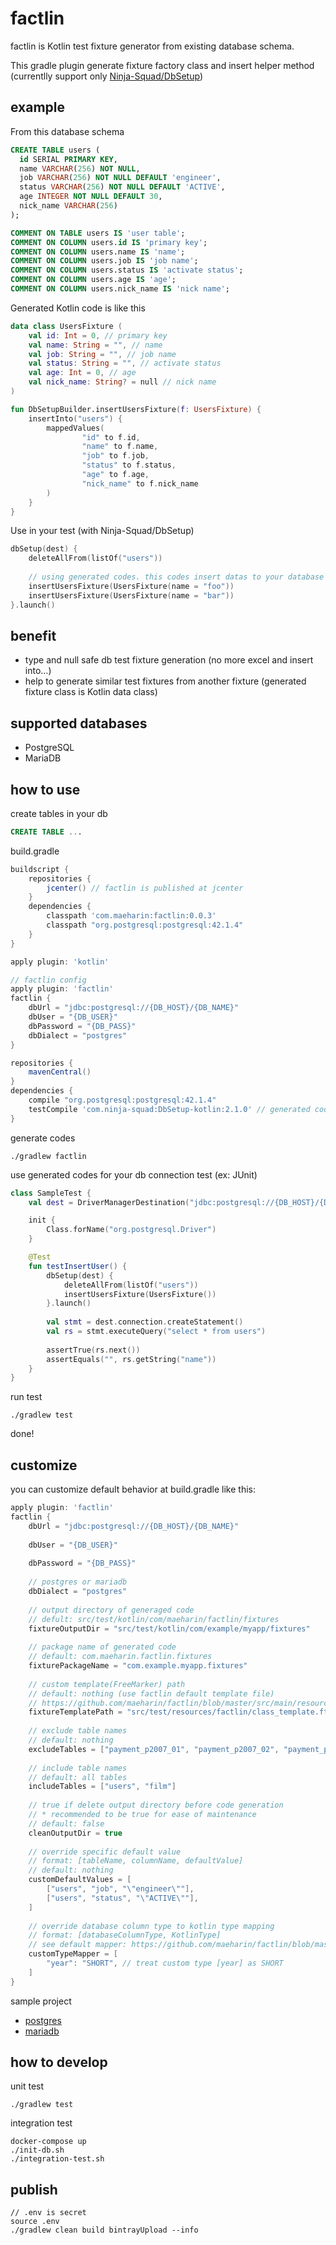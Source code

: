 # factlin

factlin is Kotlin test fixture generator from existing database schema.

This gradle plugin generate fixture factory class and insert helper method (currentlly support only  [Ninja-Squad/DbSetup](https://github.com/Ninja-Squad/DbSetup))

## example

From this database schema

```sql
CREATE TABLE users (
  id SERIAL PRIMARY KEY,
  name VARCHAR(256) NOT NULL,
  job VARCHAR(256) NOT NULL DEFAULT 'engineer',
  status VARCHAR(256) NOT NULL DEFAULT 'ACTIVE',
  age INTEGER NOT NULL DEFAULT 30,
  nick_name VARCHAR(256)
);

COMMENT ON TABLE users IS 'user table';
COMMENT ON COLUMN users.id IS 'primary key';
COMMENT ON COLUMN users.name IS 'name';
COMMENT ON COLUMN users.job IS 'job name';
COMMENT ON COLUMN users.status IS 'activate status';
COMMENT ON COLUMN users.age IS 'age';
COMMENT ON COLUMN users.nick_name IS 'nick name';
```

Generated Kotlin code is like this

```kotlin
data class UsersFixture (
    val id: Int = 0, // primary key
    val name: String = "", // name
    val job: String = "", // job name
    val status: String = "", // activate status
    val age: Int = 0, // age
    val nick_name: String? = null // nick name
)

fun DbSetupBuilder.insertUsersFixture(f: UsersFixture) {
    insertInto("users") {
        mappedValues(
                "id" to f.id,
                "name" to f.name,
                "job" to f.job,
                "status" to f.status,
                "age" to f.age,
                "nick_name" to f.nick_name
        )
    }
}
```

Use in your test (with Ninja-Squad/DbSetup)

```kotlin
dbSetup(dest) {
    deleteAllFrom(listOf("users")) 
    
    // using generated codes. this codes insert datas to your database
    insertUsersFixture(UsersFixture(name = "foo"))
    insertUsersFixture(UsersFixture(name = "bar"))
}.launch()
```

## benefit

- type and null safe db test fixture generation (no more excel and insert into...)
- help to generate similar test fixtures from another fixture (generated fixture class is Kotlin data class)

## supported databases

- PostgreSQL
- MariaDB

## how to use

create tables in your db

```sql
CREATE TABLE ...
```

build.gradle

```gradle
buildscript {
    repositories {
        jcenter() // factlin is published at jcenter
    }
    dependencies {
        classpath 'com.maeharin:factlin:0.0.3'
        classpath "org.postgresql:postgresql:42.1.4"
    }
}

apply plugin: 'kotlin'

// factlin config
apply plugin: 'factlin'
factlin {
    dbUrl = "jdbc:postgresql://{DB_HOST}/{DB_NAME}"
    dbUser = "{DB_USER}"
    dbPassword = "{DB_PASS}"
    dbDialect = "postgres"
}

repositories {
    mavenCentral()
}
dependencies {
    compile "org.postgresql:postgresql:42.1.4"
    testCompile 'com.ninja-squad:DbSetup-kotlin:2.1.0' // generated code depends on dbsetup
}
```

generate codes

```
./gradlew factlin
```

use generated codes for your db connection test (ex: JUnit)

```kotlin
class SampleTest {
    val dest = DriverManagerDestination("jdbc:postgresql://{DB_HOST}/{DB_NAME}", "DB_USER", "DB_PASS")

    init {
        Class.forName("org.postgresql.Driver")
    }

    @Test
    fun testInsertUser() {
        dbSetup(dest) {
            deleteAllFrom(listOf("users"))
            insertUsersFixture(UsersFixture())
        }.launch()
        
        val stmt = dest.connection.createStatement()
        val rs = stmt.executeQuery("select * from users")
        
        assertTrue(rs.next())
        assertEquals("", rs.getString("name"))
    }
}
```

run test

```
./gradlew test
```

done!

## customize

you can customize default behavior at build.gradle like this:

```gradle
apply plugin: 'factlin'
factlin {
    dbUrl = "jdbc:postgresql://{DB_HOST}/{DB_NAME}"
    
    dbUser = "{DB_USER}"
    
    dbPassword = "{DB_PASS}"
    
    // postgres or mariadb
    dbDialect = "postgres"
    
    // output directory of generaged code
    // defult: src/test/kotlin/com/maeharin/factlin/fixtures
    fixtureOutputDir = "src/test/kotlin/com/example/myapp/fixtures"
    
    // package name of generated code
    // default: com.maeharin.factlin.fixtures
    fixturePackageName = "com.example.myapp.fixtures"
    
    // custom template(FreeMarker) path
    // default: nothing (use factlin default template file)
    // https://github.com/maeharin/factlin/blob/master/src/main/resources/factlin/class.ftl
    fixtureTemplatePath = "src/test/resources/factlin/class_template.ftl"
    
    // exclude table names
    // default: nothing
    excludeTables = ["payment_p2007_01", "payment_p2007_02", "payment_p2007_03", "payment_p2007_04", "payment_p2007_05", "payment_p2007_06"]
    
    // include table names
    // default: all tables
    includeTables = ["users", "film"]
    
    // true if delete output directory before code generation 
    // * recommended to be true for ease of maintenance
    // default: false
    cleanOutputDir = true
    
    // override specific default value
    // format: [tableName, columnName, defaultValue]
    // default: nothing
    customDefaultValues = [
        ["users", "job", "\"engineer\""],
        ["users", "status", "\"ACTIVE\""],
    ]
    
    // override database column type to kotlin type mapping
    // format: [databaseColumnType, KotlinType]
    // see default mapper: https://github.com/maeharin/factlin/blob/master/src/main/kotlin/com/maeharin/factlin/core/kclassbuilder/KClassBuilder.kt#L59
    customTypeMapper = [
        "year": "SHORT", // treat custom type [year] as SHORT
    ]
}
```

sample project

- [postgres](./sample-postgres)
- [mariadb](./sample-mariadb)

## how to develop

unit test

```
./gradlew test
```

integration test

```
docker-compose up
./init-db.sh
./integration-test.sh
```

## publish

```
// .env is secret
source .env
./gradlew clean build bintrayUpload --info
```
